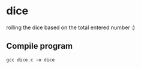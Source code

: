# dice
rolling the dice based on the total entered number :)

## Compile program
```
gcc dice.c -o dice
```
